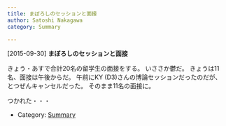 ```yaml
---
title: まぼろしのセッションと面接
author: Satoshi Nakagawa
category: Summary

---
```


[2015-09-30] **まぼろしのセッションと面接** 

 きょう・あすで合計20名の留学生の面接をする。
いささか鬱だ。
きょうは11名、面接は午後からだ。
午前にKY (D3)さんの博論セッションだったのだが、
とつぜんキャンセルだった。
そのまま11名の面接に。

 つかれた・・・

- Category: [Summary](https://merapano.github.io/categories.html#Summary)

